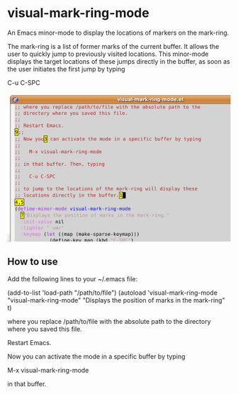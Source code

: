 visual-mark-ring-mode
=====================

An Emacs minor-mode to display the locations of markers on the mark-ring.

The mark-ring is a list of former marks of the current buffer. It
allows the user to quickly jump to previously visited locations. This
minor-mode displays the target locations of these jumps directly in
the buffer, as soon as the user initiates the first jump by typing

  C-u C-SPC

![Screenshot of visual-mark-ring-mode](visual-mark-ring-mode.png "Screenshot")

How to use
----------

Add the following lines to your ~/.emacs file:

  (add-to-list 'load-path "/path/to/file")
  (autoload 'visual-mark-ring-mode "visual-mark-ring-mode"
    "Displays the position of marks in the mark-ring" t)

where you replace /path/to/file with the absolute path to the
directory where you saved this file.

Restart Emacs.

Now you can activate the mode in a specific buffer by typing

  M-x visual-mark-ring-mode

in that buffer.
